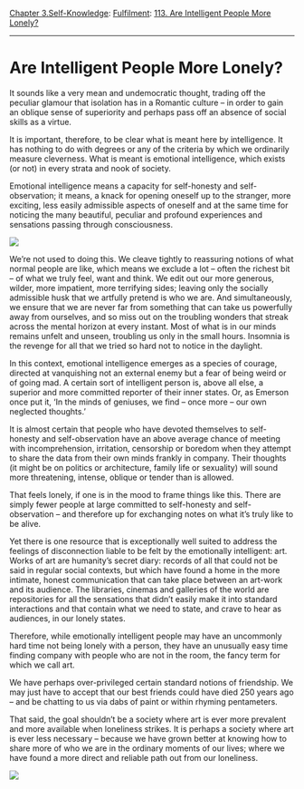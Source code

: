 [Chapter 3.Self-Knowledge](https://www.theschooloflife.com/thebookoflife/category/self-knowledge/): [Fulfilment](https://www.theschooloflife.com/thebookoflife/category/self-knowledge/fulfilment/): [113. Are Intelligent People More Lonely?](https://www.theschooloflife.com/thebookoflife/are-intelligent-people-more-lonely/)

* * *

# Are Intelligent People More Lonely?

It sounds like a very mean and undemocratic thought, trading off the peculiar glamour that isolation has in a Romantic culture – in order to gain an oblique sense of superiority and perhaps pass off an absence of social skills as a virtue.

It is important, therefore, to be clear what is meant here by intelligence. It has nothing to do with degrees or any of the criteria by which we ordinarily measure cleverness. What is meant is emotional intelligence, which exists (or not) in every strata and nook of society.

Emotional intelligence means a capacity for self-honesty and self-observation; it means, a knack for opening oneself up to the stranger, more exciting, less easily admissible aspects of oneself and at the same time for noticing the many beautiful, peculiar and profound experiences and sensations passing through consciousness.

![](https://www.artble.com/imgs/2/c/2/67273/lunch_at_the_restaurant_fournaise.jpg)

We’re not used to doing this. We cleave tightly to reassuring notions of what normal people are like, which means we exclude a lot – often the richest bit – of what we truly feel, want and think. We edit out our more generous, wilder, more impatient, more terrifying sides; leaving only the socially admissible husk that we artfully pretend is who we are. And simultaneously, we ensure that we are never far from something that can take us powerfully away from ourselves, and so miss out on the troubling wonders that streak across the mental horizon at every instant. Most of what is in our minds remains unfelt and unseen, troubling us only in the small hours. Insomnia is the revenge for all that we tried so hard not to notice in the daylight.

In this context, emotional intelligence emerges as a species of courage, directed at vanquishing not an external enemy but a fear of being weird or of going mad. A certain sort of intelligent person is, above all else, a superior and more committed reporter of their inner states. Or, as Emerson once put it, ‘In the minds of geniuses, we find – once more – our own neglected thoughts.’

It is almost certain that people who have devoted themselves to self-honesty and self-observation have an above average chance of meeting with incomprehension, irritation, censorship or boredom when they attempt to share the data from their own minds frankly in company. Their thoughts (it might be on politics or architecture, family life or sexuality) will sound more threatening, intense, oblique or tender than is allowed.

That feels lonely, if one is in the mood to frame things like this. There are simply fewer people at large committed to self-honesty and self-observation – and therefore up for exchanging notes on what it’s truly like to be alive.

Yet there is one resource that is exceptionally well suited to address the feelings of disconnection liable to be felt by the emotionally intelligent: art. Works of art are humanity’s secret diary: records of all that could not be said in regular social contexts, but which have found a home in the more intimate, honest communication that can take place between an art-work and its audience. The libraries, cinemas and galleries of the world are repositories for all the sensations that didn’t easily make it into standard interactions and that contain what we need to state, and crave to hear as audiences, in our lonely states.

Therefore, while emotionally intelligent people may have an uncommonly hard time not being lonely with a person, they have an unusually easy time finding company with people who are not in the room, the fancy term for which we call art. &nbsp;

We have perhaps over-privileged certain standard notions of friendship. We may just have to accept that our best friends could have died 250 years ago – and be chatting to us via dabs of paint or within rhyming pentameters.

That said, the goal shouldn’t be a society where art is ever more prevalent and more available when loneliness strikes. It is perhaps a society where art is ever less necessary – because we have grown better at knowing how to share more of who we are in the ordinary moments of our lives; where we have found a more direct and reliable path out from our loneliness.

[![](https://img.youtube.com/vi/0lXX3dJUAGY/0.jpg)](https://www.youtube.com/embed/0lXX3dJUAGY '')
